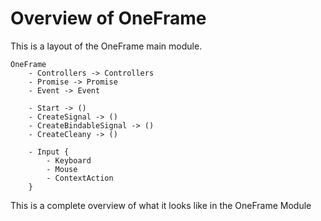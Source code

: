 # Overview of OneFrame

This is a layout of the OneFrame main module.

```
OneFrame
    - Controllers -> Controllers
    - Promise -> Promise
    - Event -> Event

    - Start -> ()
    - CreateSignal -> ()
    - CreateBindableSignal -> ()
    - CreateCleany -> ()

    - Input {
        - Keyboard
        - Mouse
        - ContextAction
    }
```

This is a complete overview of what it looks like in the OneFrame Module